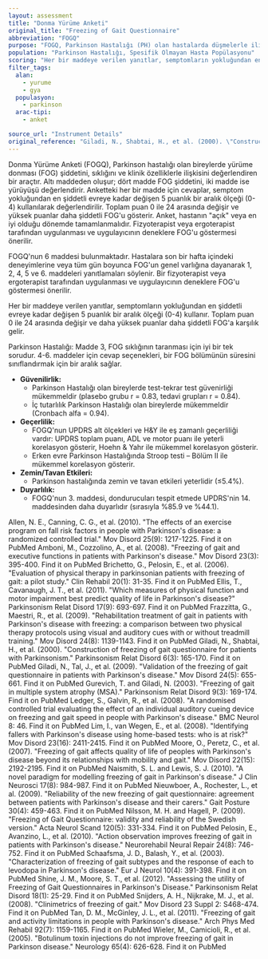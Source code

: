 ```yaml
---
layout: assessment
title: "Donma Yürüme Anketi"
original_title: "Freezing of Gait Questionnaire"
abbreviation: "FOGQ"
purpose: "FOGQ, Parkinson Hastalığı (PH) olan hastalarda düşmelerle ilişkili olmayan Yürüme Donması (FOG) şiddetini, FOG sıklığını, yürüme bozukluklarını ve yürüme ve motor yönleriyle kavramsal olarak ilişkili klinik özelliklerle (örn. dönme) ilişkisini değerlendirir."
population: "Parkinson Hastalığı, Spesifik Olmayan Hasta Popülasyonu"
scoring: "Her bir maddeye verilen yanıtlar, semptomların yokluğundan en şiddetli evreye kadar değişen 5 puanlık bir aralık ölçeği kullanır (0-4). Toplam puan 0 ile 24 arasında değişir ve daha yüksek puanlar daha şiddetli FOG'a karşılık gelir."
filter_tags:
  alan:
    - yurume
    - gya
  populasyon:
    - parkinson
  arac-tipi:
    - anket

source_url: "Instrument Details"
original_reference: "Giladi, N., Shabtai, H., et al. (2000). \"Construction of freezing of gait questionnaire for patients with Parkinsonism.\" Parkinsonism Relat Disord 6(3): 165-170."
---
```





Donma Yürüme Anketi (FOGQ), Parkinson hastalığı olan bireylerde yürüme donması (FOG) şiddetini, sıklığını ve klinik özelliklerle ilişkisini değerlendiren bir araçtır. Altı maddeden oluşur; dört madde FOG şiddetini, iki madde ise yürüyüşü değerlendirir. Anketteki her bir madde için cevaplar, semptom yokluğundan en şiddetli evreye kadar değişen 5 puanlık bir aralık ölçeği (0-4) kullanılarak değerlendirilir. Toplam puan 0 ile 24 arasında değişir ve yüksek puanlar daha şiddetli FOG'u gösterir. Anket, hastanın "açık" veya en iyi olduğu dönemde tamamlanmalıdır. Fizyoterapist veya ergoterapist tarafından uygulanması ve uygulayıcının deneklere FOG'u göstermesi önerilir.


FOGQ'nun 6 maddesi bulunmaktadır. Hastalara son bir hafta içindeki deneyimlerine veya tüm gün boyunca FOG'un genel varlığına dayanarak 1, 2, 4, 5 ve 6. maddeleri yanıtlamaları söylenir. Bir fizyoterapist veya ergoterapist tarafından uygulanması ve uygulayıcının deneklere FOG'u göstermesi önerilir.


Her bir maddeye verilen yanıtlar, semptomların yokluğundan en şiddetli evreye kadar değişen 5 puanlık bir aralık ölçeği (0-4) kullanır. Toplam puan 0 ile 24 arasında değişir ve daha yüksek puanlar daha şiddetli FOG'a karşılık gelir.


Parkinson Hastalığı:
Madde 3, FOG sıklığının taranması için iyi bir tek sorudur.
4-6. maddeler için cevap seçenekleri, bir FOG bölümünün süresini sınıflandırmak için bir aralık sağlar.


*   **Güvenilirlik:**
    *   Parkinson Hastalığı olan bireylerde test-tekrar test güvenirliği mükemmeldir (plasebo grubu r = 0.83, tedavi grupları r = 0.84).
    *   İç tutarlılık Parkinson Hastalığı olan bireylerde mükemmeldir (Cronbach alfa = 0.94).
*   **Geçerlilik:**
    *   FOGQ'nun UPDRS alt ölçekleri ve H&Y ile eş zamanlı geçerliliği vardır: UPDRS toplam puanı, ADL ve motor puanı ile yeterli korelasyon gösterir, Hoehn & Yahr ile mükemmel korelasyon gösterir.
    *   Erken evre Parkinson Hastalığında Stroop testi – Bölüm II ile mükemmel korelasyon gösterir.
*   **Zemin/Tavan Etkileri:**
    *   Parkinson hastalığında zemin ve tavan etkileri yeterlidir (≤5.4%).
*   **Duyarlılık:**
    *   FOGQ'nun 3. maddesi, dondurucuları tespit etmede UPDRS'nin 14. maddesinden daha duyarlıdır (sırasıyla %85.9 ve %44.1).


Allen, N. E., Canning, C. G., et al. (2010). "The effects of an exercise program on fall risk factors in people with Parkinson's disease: a randomized controlled trial." Mov Disord 25(9): 1217-1225.
Find it on PubMed
Amboni, M., Cozzolino, A., et al. (2008). "Freezing of gait and executive functions in patients with Parkinson's disease." Mov Disord 23(3): 395-400.
Find it on PubMed
Brichetto, G., Pelosin, E., et al. (2006). "Evaluation of physical therapy in parkinsonian patients with freezing of gait: a pilot study." Clin Rehabil 20(1): 31-35.
Find it on PubMed
Ellis, T., Cavanaugh, J. T., et al. (2011). "Which measures of physical function and motor impairment best predict quality of life in Parkinson's disease?" Parkinsonism Relat Disord 17(9): 693-697.
Find it on PubMed
Frazzitta, G., Maestri, R., et al. (2009). "Rehabilitation treatment of gait in patients with Parkinson's disease with freezing: a comparison between two physical therapy protocols using visual and auditory cues with or without treadmill training." Mov Disord 24(8): 1139-1143.
Find it on PubMed
Giladi, N., Shabtai, H., et al. (2000). "Construction of freezing of gait questionnaire for patients with Parkinsonism." Parkinsonism Relat Disord 6(3): 165-170.
Find it on PubMed
Giladi, N., Tal, J., et al. (2009). "Validation of the freezing of gait questionnaire in patients with Parkinson's disease." Mov Disord 24(5): 655-661.
Find it on PubMed
Gurevich, T. and Giladi, N. (2003). "Freezing of gait in multiple system atrophy (MSA)." Parkinsonism Relat Disord 9(3): 169-174.
Find it on PubMed
Ledger, S., Galvin, R., et al. (2008). "A randomised controlled trial evaluating the effect of an individual auditory cueing device on freezing and gait speed in people with Parkinson's disease." BMC Neurol 8: 46.
Find it on PubMed
Lim, I., van Wegen, E., et al. (2008). "Identifying fallers with Parkinson's disease using home-based tests: who is at risk?" Mov Disord 23(16): 2411-2415.
Find it on PubMed
Moore, O., Peretz, C., et al. (2007). "Freezing of gait affects quality of life of peoples with Parkinson's disease beyond its relationships with mobility and gait." Mov Disord 22(15): 2192-2195.
Find it on PubMed
Naismith, S. L. and Lewis, S. J. (2010). "A novel paradigm for modelling freezing of gait in Parkinson's disease." J Clin Neurosci 17(8): 984-987.
Find it on PubMed
Nieuwboer, A., Rochester, L., et al. (2009). "Reliability of the new freezing of gait questionnaire: agreement between patients with Parkinson's disease and their carers." Gait Posture 30(4): 459-463.
Find it on PubMed
Nilsson, M. H. and Hagell, P. (2009). "Freezing of Gait Questionnaire: validity and reliability of the Swedish version." Acta Neurol Scand 120(5): 331-334.
Find it on PubMed
Pelosin, E., Avanzino, L., et al. (2010). "Action observation improves freezing of gait in patients with Parkinson's disease." Neurorehabil Neural Repair 24(8): 746-752.
Find it on PubMed
Schaafsma, J. D., Balash, Y., et al. (2003). "Characterization of freezing of gait subtypes and the response of each to levodopa in Parkinson's disease." Eur J Neurol 10(4): 391-398.
Find it on PubMed
Shine, J. M., Moore, S. T., et al. (2012). "Assessing the utility of Freezing of Gait Questionnaires in Parkinson's Disease." Parkinsonism Relat Disord 18(1): 25-29.
Find it on PubMed
Snijders, A. H., Nijkrake, M. J., et al. (2008). "Clinimetrics of freezing of gait." Mov Disord 23 Suppl 2: S468-474.
Find it on PubMed
Tan, D. M., McGinley, J. L., et al. (2011). "Freezing of gait and activity limitations in people with Parkinson's disease." Arch Phys Med Rehabil 92(7): 1159-1165.
Find it on PubMed
Wieler, M., Camicioli, R., et al. (2005). "Botulinum toxin injections do not improve freezing of gait in Parkinson disease." Neurology 65(4): 626-628.
Find it on PubMed
